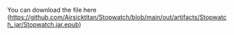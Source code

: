 You can download the file here (https://github.com/Airsicktitan/Stopwatch/blob/main/out/artifacts/Stopwatch_jar/Stopwatch.jar.epub)
